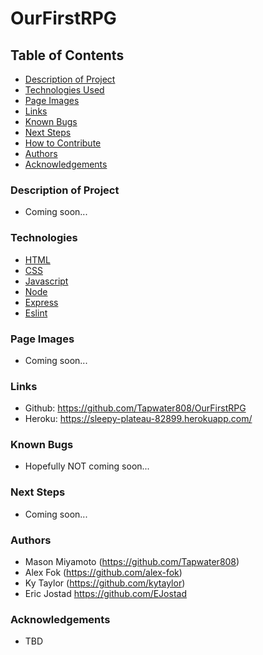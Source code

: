 # OurFirstRPG

## Table of Contents

- [Description of Project](#description-of-Project)
- [Technologies Used](#technologies)
- [Page Images](#page-images)
- [Links](#links) 
- [Known Bugs](#known-bugs)
- [Next Steps](#next-steps)
- [How to Contribute](#how-to-contribute)
- [Authors](#authors)
- [Acknowledgements](#acknowledgements)

### Description of Project

- Coming soon...
  

### Technologies

- [HTML](https://html.com/)
- [CSS](https://www.w3.org/Style/CSS/Overview.en.html)
- [Javascript](https://www.javascript.com/)
- [Node](https://nodejs.org/en/)
- [Express](https://expressjs.com/)
- [Eslint](https://eslint.org/)


### Page Images

- Coming soon...



### Links

- Github: https://github.com/Tapwater808/OurFirstRPG
- Heroku: https://sleepy-plateau-82899.herokuapp.com/


### Known Bugs

- Hopefully NOT coming soon...

### Next Steps

- Coming soon...


### Authors
- Mason Miyamoto (https://github.com/Tapwater808)
- Alex Fok (https://github.com/alex-fok)
- Ky Taylor (https://github.com/kytaylor)
- Eric Jostad https://github.com/EJostad


### Acknowledgements
- TBD